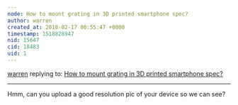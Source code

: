 ```yaml
---
node: How to mount grating in 3D printed smartphone spec?
author: warren
created_at: 2018-02-17 00:55:47 +0000
timestamp: 1518828947
nid: 15647
cid: 18483
uid: 1
---
```




[warren](../profile/warren) replying to: [How to mount grating in 3D printed smartphone spec?](../notes/robert_winkler/01-30-2018/how-to-mount-grating-in-3d-printed-smartphone-spec)

----
Hmm, can you upload a good resolution pic of your device so we can see? 